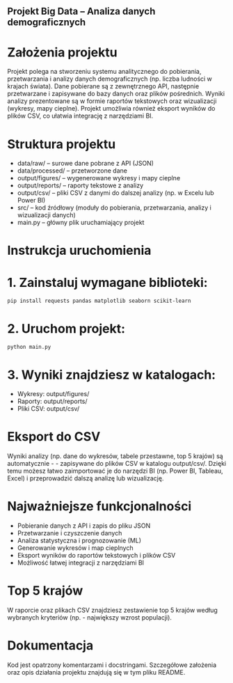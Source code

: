 ## Projekt Big Data – Analiza danych demograficznych

# Założenia projektu
Projekt polega na stworzeniu systemu analitycznego do pobierania, przetwarzania i analizy danych demograficznych (np. liczba ludności w krajach świata). Dane pobierane są z zewnętrznego API, następnie przetwarzane i zapisywane do bazy danych oraz plików pośrednich. Wyniki analizy prezentowane są w formie raportów tekstowych oraz wizualizacji (wykresy, mapy cieplne). Projekt umożliwia również eksport wyników do plików CSV, co ułatwia integrację z narzędziami BI.

# Struktura projektu
-  data/raw/ – surowe dane pobrane z API (JSON)
-  data/processed/ – przetworzone dane
-  output/figures/ – wygenerowane wykresy i mapy cieplne
-  output/reports/ – raporty tekstowe z analizy
-  output/csv/ – pliki CSV z danymi do dalszej analizy (np. w Excelu lub Power BI)
-  src/ – kod źródłowy (moduły do pobierania, przetwarzania, analizy i wizualizacji danych)
-  main.py – główny plik uruchamiający projekt


#   Instrukcja uruchomienia

  # 1. Zainstaluj wymagane biblioteki:
    pip install requests pandas matplotlib seaborn scikit-learn

  # 2. Uruchom projekt:
    python main.py

  # 3. Wyniki znajdziesz w katalogach:

- Wykresy: output/figures/
- Raporty: output/reports/
- Pliki CSV: output/csv/

# Eksport do CSV
Wyniki analizy (np. dane do wykresów, tabele przestawne, top 5 krajów) są automatycznie - - zapisywane do plików CSV w katalogu output/csv/. Dzięki temu możesz łatwo zaimportować je do narzędzi BI (np. Power BI, Tableau, Excel) i przeprowadzić dalszą analizę lub wizualizację.

# Najważniejsze funkcjonalności
- Pobieranie danych z API i zapis do pliku JSON
- Przetwarzanie i czyszczenie danych
- Analiza statystyczna i prognozowanie (ML)
- Generowanie wykresów i map cieplnych
- Eksport wyników do raportów tekstowych i plików CSV
- Możliwość łatwej integracji z narzędziami BI
# Top 5 krajów
W raporcie oraz plikach CSV znajdziesz zestawienie top 5 krajów według wybranych kryteriów (np. - największy wzrost populacji).

# Dokumentacja
Kod jest opatrzony komentarzami i docstringami. Szczegółowe założenia oraz opis działania projektu znajdują się w tym pliku README.